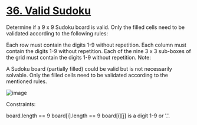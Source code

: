 # [36. Valid Sudoku](https://leetcode.com/problems/valid-sudoku/description/)

Determine if a 9 x 9 Sudoku board is valid. Only the filled cells need to be validated according to the following rules:

Each row must contain the digits 1-9 without repetition.
Each column must contain the digits 1-9 without repetition.
Each of the nine 3 x 3 sub-boxes of the grid must contain the digits 1-9 without repetition.
Note:

A Sudoku board (partially filled) could be valid but is not necessarily solvable.
Only the filled cells need to be validated according to the mentioned rules.

![image](https://github.com/Trilochna/NeetCode150/assets/97858274/43c248be-cc6f-4706-817b-3c1463e915fb)

Constraints:

board.length == 9
board[i].length == 9
board[i][j] is a digit 1-9 or '.'.

